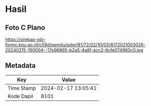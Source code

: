 # Hasil

## Foto C Plano

https://sirekap-obj-formc.kpu.go.id/c59d/pemilu/pdpr/81/72/02/10/03/8172021003026-20240215-190004--17e96865-b2a5-4a8f-acc2-6cfe074960c0.jpg


## Metadata

| Key        | Value               |
| ---------- | ------------------- |
| Time Stamp | 2024-02-17 13:05:41 |
| Kode Dapil | 8101                |



